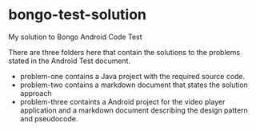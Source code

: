 # bongo-test-solution
My solution to Bongo Android Code Test


There are three folders here that contain the solutions to the problems stated in the Android Test document.

- problem-one contains a Java project with the required source code.
- problem-two contains a markdown document that states the solution approach
- problem-three containts a Android project for the video player application and a markdown document describing the design pattern and pseudocode.
